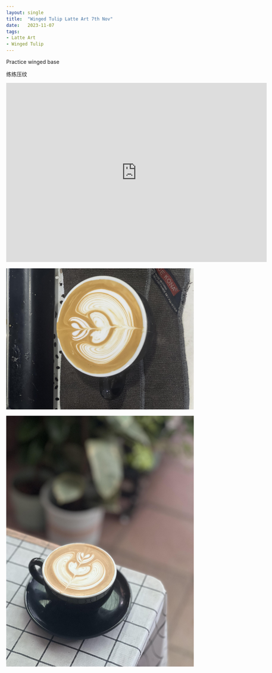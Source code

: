 ```yaml
---
layout: single
title:  "Winged Tulip Latte Art 7th Nov"
date:   2023-11-07
tags:
- Latte Art
- Winged Tulip
---
```



Practice winged base

练练压纹



<div class="embed-container">
  <iframe
      src="https://www.youtube.com/embed/oEazZYgZmrY"
      width="700"
      height="480"
      frameborder="0"
      allowfullscreen="true">
  </iframe>
</div>



![](/assets/img/2023/11/07/IMG_9676.jpg)

![](/assets/img/2023/11/07/IMG_9679.jpg)
